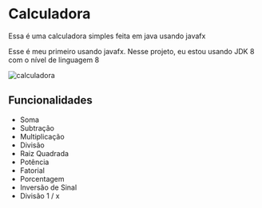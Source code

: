 # Calculadora
Essa é uma calculadora simples feita em java usando javafx

Esse é meu primeiro usando javafx. Nesse projeto, eu estou usando JDK 8 com o nível de linguagem 8

![calculadora](https://i.imgur.com/9J5oIdi.png)

## Funcionalidades

* Soma
* Subtração
* Multiplicação
* Divisão
* Raiz Quadrada
* Potência
* Fatorial
* Porcentagem
* Inversão de Sinal
* Divisão 1 / x

